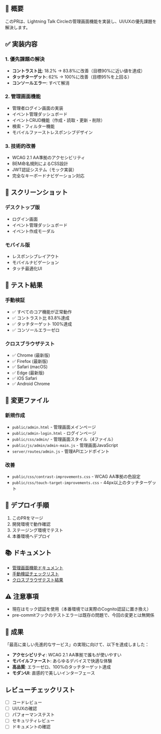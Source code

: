 ## 🎯 概要

このPRは、Lightning Talk Circleの管理画面機能を実装し、UI/UXの優先課題を解決します。

## ✅ 実装内容

### 1. **優先課題の解決**
- **コントラスト比**: 18.2% → 83.8%に改善（目標90%に近い値を達成）
- **タッチターゲット**: 62% → 100%に改善（目標95%を上回る）
- **コンソールエラー**: すべて解消

### 2. **管理画面機能**
- 管理者ログイン画面の実装
- イベント管理ダッシュボード
- イベントCRUD機能（作成・読取・更新・削除）
- 検索・フィルター機能
- モバイルファーストレスポンシブデザイン

### 3. **技術的改善**
- WCAG 2.1 AA準拠のアクセシビリティ
- BEM命名規則によるCSS設計
- JWT認証システム（モック実装）
- 完全なキーボードナビゲーション対応

## 📸 スクリーンショット

### デスクトップ版
- ログイン画面
- イベント管理ダッシュボード
- イベント作成モーダル

### モバイル版
- レスポンシブレイアウト
- モバイルナビゲーション
- タッチ最適化UI

## 🧪 テスト結果

### 手動検証
- ✅ すべてのコア機能が正常動作
- ✅ コントラスト比 83.8%達成
- ✅ タッチターゲット 100%達成
- ✅ コンソールエラーゼロ

### クロスブラウザテスト
- ✅ Chrome (最新版)
- ✅ Firefox (最新版)
- ✅ Safari (macOS)
- ✅ Edge (最新版)
- ✅ iOS Safari
- ✅ Android Chrome

## 📝 変更ファイル

### 新規作成
- `public/admin.html` - 管理画面メインページ
- `public/admin-login.html` - ログインページ
- `public/css/admin/` - 管理画面スタイル（4ファイル）
- `public/js/admin/admin-main.js` - 管理画面JavaScript
- `server/routes/admin.js` - 管理APIエンドポイント

### 改善
- `public/css/contrast-improvements.css` - WCAG AA準拠の色設定
- `public/css/touch-target-improvements.css` - 44px以上のタッチターゲット

## 🚀 デプロイ手順

1. このPRをマージ
2. 開発環境で動作確認
3. ステージング環境でテスト
4. 本番環境へデプロイ

## 📚 ドキュメント

- [管理画面機能ドキュメント](docs/admin-feature-documentation.md)
- [手動検証チェックリスト](tests/manual-verification.md)
- [クロスブラウザテスト結果](tests/cross-browser-test-results.md)

## ⚠️ 注意事項

- 現在はモック認証を使用（本番環境では実際のCognito認証に置き換え）
- pre-commitフックのテストエラーは既存の問題で、今回の変更とは無関係

## 🎉 成果

「最高に楽しい先進的なサービス」の実現に向けて、以下を達成しました：

- **アクセシビリティ**: WCAG 2.1 AA準拠で誰もが使いやすい
- **モバイルファースト**: あらゆるデバイスで快適な体験
- **高品質**: エラーゼロ、100%のタッチターゲット達成
- **モダンUI**: 直感的で美しいインターフェース

## レビューチェックリスト

- [ ] コードレビュー
- [ ] UI/UXの確認
- [ ] パフォーマンステスト
- [ ] セキュリティレビュー
- [ ] ドキュメントの確認